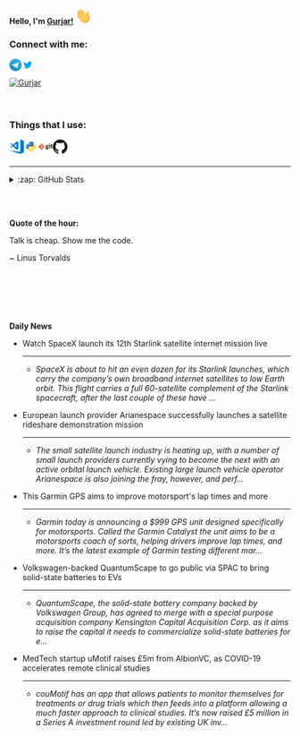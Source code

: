 #### Hello, I'm [Gurjar!](https://GurjarKing.github.io) <img src="https://raw.githubusercontent.com/ABSphreak/ABSphreak/master/gifs/Hi.gif" width="30px"></h2>


### Connect with me:

[<img align="left" alt="Gurjar | Telegram" width="22px" src="https://raw.githubusercontent.com/github/explore/80688e429a7d4ef2fca1e82350fe8e3517d3494d/topics/telegram/telegram.png" />][Telegram]
[<img align="left" alt="Gurjar | Twitter" width="22px" src="https://raw.githubusercontent.com/github/explore/80688e429a7d4ef2fca1e82350fe8e3517d3494d/topics/twitter/twitter.png" />][Twitter]
<br >
<br >
<a href="https://github.com/GurjarKing"><img src="https://komarev.com/ghpvc/?username=GurjarKing" alt="Gurjar" /></a> <br />
<br />
<br />
<!-- <br >

![](https://visitor-badge.glitch.me/badge?page_id=GurjarKing)

<br /> -->

### Things that I use:

[<img align="left" alt="Visual Studio Code" width="26px" src="https://raw.githubusercontent.com/github/explore/80688e429a7d4ef2fca1e82350fe8e3517d3494d/topics/visual-studio-code/visual-studio-code.png" />][VSCode]
[<img align="left" alt="Python" width="26px" src="https://raw.githubusercontent.com/github/explore/80688e429a7d4ef2fca1e82350fe8e3517d3494d/topics/python/python.png" />][Python]
[<img align="left" alt="Git" width="26px" src="https://raw.githubusercontent.com/github/explore/80688e429a7d4ef2fca1e82350fe8e3517d3494d/topics/git/git.png" />][Git]
[<img align="left" alt="GitHub" width="26px" src="https://raw.githubusercontent.com/github/explore/78df643247d429f6cc873026c0622819ad797942/topics/github/github.png" />][Github]

<br />
<br />

---
<details>
  <summary>:zap: GitHub Stats</summary>

<img align="left" alt="Gurjar's Github Stats" src="https://github-readme-stats.vercel.app/api?username=GurjarKing&show_icons=true&hide_border=true&count_private=true&include_all_commit=true&theme=algolia" />

</details>

<!-- ### 🔔 My latest tweet
<a href="https://twitter.com/Gurjar_King43" target="_blank">
	<img src="https://github.com/GurjarKing/GurjarKing/raw/master/tweet.png" width="70%" align="center" alt="Click to view on Twitter" title="My latest tweet, as an image"/>
</a> -->
<br>

<pre>

</pre>

**Quote of the hour:**

Talk is cheap. Show me the code.

~ Linus Torvalds
<pre>

</pre>
<br>
<pre>


</pre>
<strong>Daily News</strong>
  
  - Watch SpaceX launch its 12th Starlink satellite internet mission live
     <hr/>
     
      - *SpaceX is about to hit an even dozen for its Starlink launches, which carry the company’s own broadband internet satellites to low Earth orbit. This flight carries a full 60-satellite complement of the Starlink spacecraft, after the last couple of these have …*
     
  - European launch provider Arianespace successfully launches a satellite rideshare demonstration mission
      <hr/>
      
      - *The small satellite launch industry is heating up, with a number of small launch providers currently vying to become the next with an active orbital launch vehicle. Existing large launch vehicle operator Arianespace is also joining the fray, however, and perf…*
      
  - This Garmin GPS aims to improve motorsport's lap times and more
      <hr/>
      
      - *Garmin today is announcing a $999 GPS unit designed specifically for motorsports. Called the Garmin Catalyst the unit aims to be a motorsports coach of sorts, helping drivers improve lap times, and more. It’s the latest example of Garmin testing different mar…*
      
  - Volkswagen-backed QuantumScape to go public via SPAC to bring solid-state batteries to EVs
      <hr/>
      
      - *QuantumScape, the solid-state battery company backed by Volkswagen Group, has agreed to merge with a special purpose acquisition company Kensington Capital Acquisition Corp. as it aims to raise the capital it needs to commercialize solid-state batteries for e…*
       
  - MedTech startup uMotif raises £5m from AlbionVC, as COVID-19 accelerates remote clinical studies
      <hr/>
       
       - *couMotif has an app that allows patients to monitor themselves for treatments or drug trials which then feeds into a platform allowing a much faster approach to clinical studies. It’s now raised £5 million in a Series A investment round led by existing UK inv…*
      

<br />

[VSCode]: https://code.visualstudio.com/
[Python]: https://www.python.org/
[Git]: https://git-scm.com/
[Github]: https://github.com/
[Telegram]: https://t.me/Gurjar_King/
[Twitter]: https://twitter.com/Gurjar_King43/
